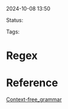 
2024-10-08 13:50

Status:

Tags:

# Regex


# Reference

[Context-free_grammar](https://en.wikipedia.org/wiki/Context-free_grammar)
